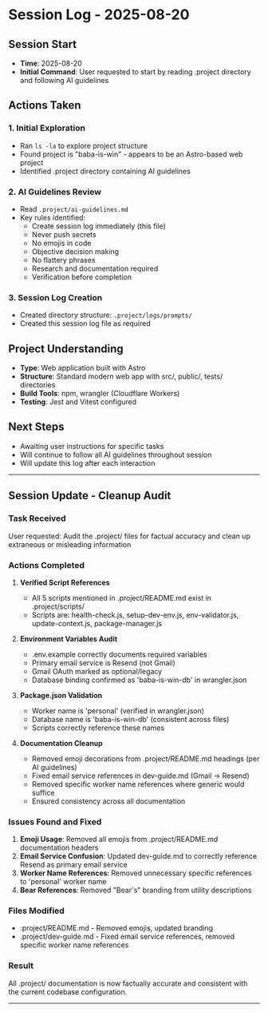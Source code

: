 # Session Log - 2025-08-20

## Session Start
- **Time**: 2025-08-20
- **Initial Command**: User requested to start by reading .project directory and following AI guidelines

## Actions Taken

### 1. Initial Exploration
- Ran `ls -la` to explore project structure
- Found project is "baba-is-win" - appears to be an Astro-based web project
- Identified .project directory containing AI guidelines

### 2. AI Guidelines Review
- Read `.project/ai-guidelines.md`
- Key rules identified:
  - Create session log immediately (this file)
  - Never push secrets
  - No emojis in code
  - Objective decision making
  - No flattery phrases
  - Research and documentation required
  - Verification before completion

### 3. Session Log Creation
- Created directory structure: `.project/logs/prompts/`
- Created this session log file as required

## Project Understanding
- **Type**: Web application built with Astro
- **Structure**: Standard modern web app with src/, public/, tests/ directories
- **Build Tools**: npm, wrangler (Cloudflare Workers)
- **Testing**: Jest and Vitest configured

## Next Steps
- Awaiting user instructions for specific tasks
- Will continue to follow all AI guidelines throughout session
- Will update this log after each interaction

---

## Session Update - Cleanup Audit

### Task Received
User requested: Audit the .project/ files for factual accuracy and clean up extraneous or misleading information

### Actions Completed

1. **Verified Script References**
   - All 5 scripts mentioned in .project/README.md exist in .project/scripts/
   - Scripts are: health-check.js, setup-dev-env.js, env-validator.js, update-context.js, package-manager.js

2. **Environment Variables Audit**
   - .env.example correctly documents required variables
   - Primary email service is Resend (not Gmail)
   - Gmail OAuth marked as optional/legacy
   - Database binding confirmed as 'baba-is-win-db' in wrangler.json

3. **Package.json Validation**
   - Worker name is 'personal' (verified in wrangler.json)
   - Database name is 'baba-is-win-db' (consistent across files)
   - Scripts correctly reference these names

4. **Documentation Cleanup**
   - Removed emoji decorations from .project/README.md headings (per AI guidelines)
   - Fixed email service references in dev-guide.md (Gmail → Resend)
   - Removed specific worker name references where generic would suffice
   - Ensured consistency across all documentation

### Issues Found and Fixed

1. **Emoji Usage**: Removed all emojis from .project/README.md documentation headers
2. **Email Service Confusion**: Updated dev-guide.md to correctly reference Resend as primary email service
3. **Worker Name References**: Removed unnecessary specific references to 'personal' worker name
4. **Bear References**: Removed "Bear's" branding from utility descriptions

### Files Modified
- .project/README.md - Removed emojis, updated branding
- .project/dev-guide.md - Fixed email service references, removed specific worker name references

### Result
All .project/ documentation is now factually accurate and consistent with the current codebase configuration.

---